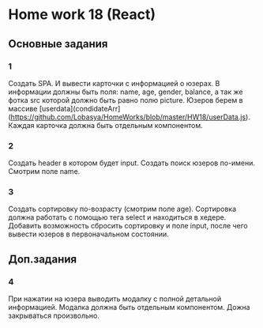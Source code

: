 # Home work 18 (React)


## Основные задания

### 1
Создать SPA. И вывести карточки с информацией о юзерах. В информации должны быть поля: name, age, gender, balance, а так же фотка src которой должно быть равно полю picture. Юзеров берем в массиве [userdata](condidateArr](https://github.com/Lobasya/HomeWorks/blob/master/HW18/userData.js). Каждая карточка должна быть отдельным компонентом.

### 2
Создать header в котором будет input. Создать поиск юзеров по-имени.
Cмотрим поле name.

### 3 
Создать сортировку по-возрасту (смотрим поле age). Сортировка должна работать с помощью тега select и находиться в хедере.
Добавить возможность сбросить сортировку и поле input, после чего вывести юзеров в первоначальном состоянии.


## Доп.задания 

### 4
При нажатии на юзера выводить модалку с полной детальной информацией.
Модалка должна быть отдельным компонентом. Дожна закрываться произвольно.

